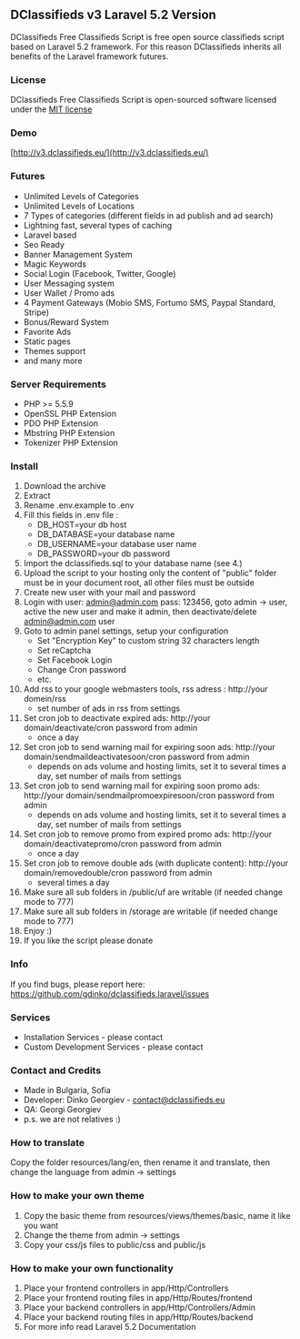 ## DClassifieds v3 Laravel 5.2 Version

DClassifieds Free Classifieds Script is free open source classifieds script based on Laravel 5.2 framework. For this reason DClassifieds inherits all benefits of the Laravel framework futures.

### License

DClassifieds Free Classifieds Script is open-sourced software licensed under the [MIT license](http://opensource.org/licenses/MIT)

### Demo

[http://v3.dclassifieds.eu/](http://v3.dclassifieds.eu/)

### Futures
- Unlimited Levels of Categories
- Unlimited Levels of Locations
- 7 Types of categories (different fields in ad publish and ad search)
- Lightning fast, several types of caching
- Laravel based
- Seo Ready
- Banner Management System
- Magic Keywords
- Social Login (Facebook, Twitter, Google)
- User Messaging system
- User Wallet / Promo ads
- 4 Payment Gateways (Mobio SMS, Fortumo SMS, Paypal Standard, Stripe)
- Bonus/Reward System
- Favorite Ads
- Static pages
- Themes support
- and many more

### Server Requirements

- PHP >= 5.5.9
- OpenSSL PHP Extension
- PDO PHP Extension
- Mbstring PHP Extension
- Tokenizer PHP Extension

### Install
1. Download the archive
2. Extract
3. Rename .env.example to .env
4. Fill this fields in .env file :
    - DB_HOST=your db host
    - DB_DATABASE=your database name
    - DB_USERNAME=your database user name
    - DB_PASSWORD=your db password
5. Import the dclassifieds.sql to your database name (see 4.)
6. Upload the script to your hosting only the content of "public" folder must be in your document root, all other files must be outside
7. Create new user with your mail and password
8. Login with user: admin@admin.com pass: 123456, goto admin -> user, active the new user and make it admin, then deactivate/delete admin@admin.com user
9. Goto to admin panel settings, setup your configuration
    - Set "Encryption Key" to custom string 32 characters length
    - Set reCaptcha
    - Set Facebook Login
    - Change Cron password
    - etc.
10. Add rss to your google webmasters tools, rss adress : http://your domein/rss
    - set number of ads in rss from settings
11. Set cron job to deactivate expired ads: http://your domain/deactivate/cron password from admin
    - once a day
12. Set cron job to send warning mail for expiring soon ads: http://your domain/sendmaildeactivatesoon/cron password from admin
    - depends on ads volume and hosting limits, set it to several times a day, set number of mails from settings
13. Set cron job to send warning mail for expiring soon promo ads: http://your domain/sendmailpromoexpiresoon/cron password from admin
    - depends on ads volume and hosting limits, set it to several times a day, set number of mails from settings
14. Set cron job to remove promo from expired promo ads: http://your domain/deactivatepromo/cron password from admin
    - once a day
15. Set cron job to remove double ads (with duplicate content): http://your domain/removedouble/cron password from admin
    - several times a day
16. Make sure all sub folders in /public/uf are writable (if needed change mode to 777)
17. Make sure all sub folders in /storage are writable (if needed change mode to 777)
18. Enjoy :)
19. If you like the script please donate

### Info
If you find bugs, please report here: https://github.com/gdinko/dclassifieds.laravel/issues

### Services
- Installation Services - please contact
- Custom Development Services - please contact

### Contact and Credits
- Made in Bulgaria, Sofia
- Developer: Dinko Georgiev - contact@dclassifieds.eu
- QA: Georgi Georgiev
- p.s. we are not relatives :)

### How to translate
Copy the folder resources/lang/en, then rename it and translate, then change the language from admin -> settings

### How to make your own theme
1. Copy the basic theme from resources/views/themes/basic, name it like you want
2. Change the theme from admin -> settings
3. Copy your css/js files to public/css and public/js

### How to make your own functionality
1. Place your frontend controllers in app/Http/Controllers
2. Place your frontend routing files in app/Http/Routes/frontend
3. Place your backend controllers in app/Http/Controllers/Admin
4. Place your backend routing files in app/Http/Routes/backend
5. For more info read Laravel 5.2 Documentation